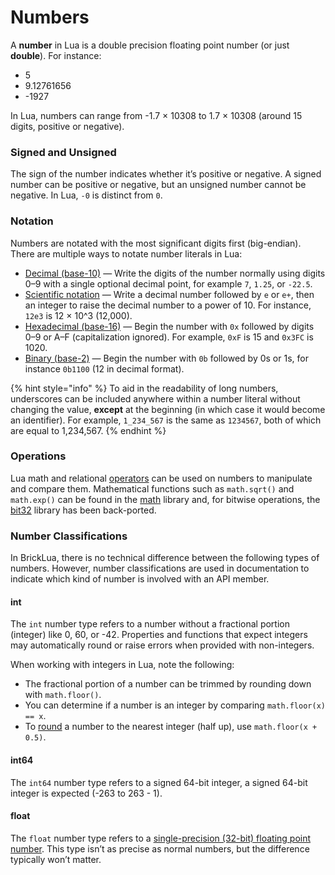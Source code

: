 # Numbers

A **number** in Lua is a double precision floating point number (or just **double**). For instance:

* 5
* 9.12761656
* \-1927

In Lua, numbers can range from -1.7 × 10308 to 1.7 × 10308 (around 15 digits, positive or negative).

### Signed and Unsigned <a href="#signed-and-unsigned" id="signed-and-unsigned"></a>

The sign of the number indicates whether it’s positive or negative. A signed number can be positive or negative, but an unsigned number cannot be negative. In Lua, `-0` is distinct from `0`.

### Notation <a href="#notation" id="notation"></a>

Numbers are notated with the most significant digits first (big-endian). There are multiple ways to notate number literals in Lua:

* [Decimal (base-10)](https://en.wikipedia.org/wiki/Decimal) — Write the digits of the number normally using digits 0–9 with a single optional decimal point, for example `7`, `1.25`, or `-22.5`.
* [Scientific notation](https://en.wikipedia.org/wiki/Scientific\_notation) — Write a decimal number followed by `e` or `e+`, then an integer to raise the decimal number to a power of 10. For instance, `12e3` is 12 × 10^3 (12,000).
* [Hexadecimal (base-16)](https://en.wikipedia.org/wiki/Hexadecimal) — Begin the number with `0x` followed by digits 0–9 or A–F (capitalization ignored). For example, `0xF` is 15 and `0x3FC` is 1020.
* [Binary (base-2)](https://en.wikipedia.org/wiki/Binary\_number) — Begin the number with `0b` followed by 0s or 1s, for instance `0b1100` (12 in decimal format).

{% hint style="info" %}
To aid in the readability of long numbers, underscores can be included anywhere within a number literal without changing the value, **except** at the beginning (in which case it would become an identifier). For example, `1_234_567` is the same as `1234567`, both of which are equal to 1,234,567.
{% endhint %}

### Operations <a href="#operations" id="operations"></a>

Lua math and relational [operators](opeartors.md) can be used on numbers to manipulate and compare them. Mathematical functions such as `math.sqrt()` and `math.exp()` can be found in the [math](../../game-api/api/math.md) library and, for bitwise operations, the [bit32](bit32.md) library has been back-ported.

### Number Classifications <a href="#number-classifications" id="number-classifications"></a>

In BrickLua, there is no technical difference between the following types of numbers. However, number classifications are used in documentation to indicate which kind of number is involved with an API member.

#### int <a href="#int" id="int"></a>

The `int` number type refers to a number without a fractional portion (integer) like 0, 60, or -42. Properties and functions that expect integers may automatically round or raise errors when provided with non-integers.

When working with integers in Lua, note the following:

* The fractional portion of a number can be trimmed by rounding down with `math.floor()`.
* You can determine if a number is an integer by comparing `math.floor(x) == x`.
* To [round](https://en.wikipedia.org/wiki/Rounding#Rounding\_to\_the\_nearest\_integer) a number to the nearest integer (half up), use `math.floor(x + 0.5)`.

#### int64 <a href="#int64" id="int64"></a>

The `int64` number type refers to a signed 64-bit integer, a signed 64-bit integer is expected (-263 to 263 - 1).

#### float <a href="#float" id="float"></a>

The `float` number type refers to a [single-precision (32-bit) floating point number](https://en.wikipedia.org/wiki/Single-precision\_floating-point\_format). This type isn’t as precise as normal numbers, but the difference typically won’t matter.
